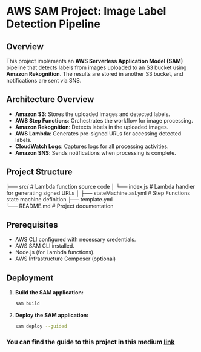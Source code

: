 # AWS SAM Project: Image Label Detection Pipeline

## Overview

This project implements an **AWS Serverless Application Model (SAM)** pipeline that detects labels from images uploaded to an S3 bucket using **Amazon Rekognition**. The results are stored in another S3 bucket, and notifications are sent via SNS.

## Architecture Overview

- **Amazon S3**: Stores the uploaded images and detected labels.
- **AWS Step Functions**: Orchestrates the workflow for image processing.
- **Amazon Rekognition**: Detects labels in the uploaded images.
- **AWS Lambda**: Generates pre-signed URLs for accessing detected labels.
- **CloudWatch Logs**: Captures logs for all processing activities.
- **Amazon SNS**: Sends notifications when processing is complete.

## Project Structure

├── src/ # Lambda function source code
│ └── index.js # Lambda handler for generating signed URLs
│
├── stateMachine.asl.yml # Step Functions state machine definition
├── template.yml  
└── README.md # Project documentation

## Prerequisites

- AWS CLI configured with necessary credentials.
- AWS SAM CLI installed.
- Node.js (for Lambda functions).
- AWS Infrastructure Composer (optional)

## Deployment

1. **Build the SAM application:**
   ```bash
   sam build
   ```
2. **Deploy the SAM application:**
   ```bash
   sam deploy --guided
   ```

### You can find the guide to this project in this medium [link](https://medium.com/@ldrex/building-a-serverless-image-label-detection-pipeline-with-aws-sam-ee2f64d1449c)
